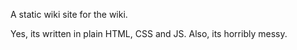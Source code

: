 A static wiki site for the wiki. 

Yes, its written in plain HTML, CSS and JS. Also, its horribly messy. 
